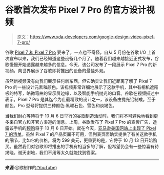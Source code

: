 # 谷歌首次发布 Pixel 7 Pro 的官方设计视频

> 原文：<https://www.xda-developers.com/google-design-video-pixel-7-pro/>

谷歌 [Pixel 7 和 Pixel 7 Pro](https://www.xda-developers.com/google-pixel-7-pro/) 要来了，一点也不奇怪。自从 5 月份在谷歌 I/O 上首次宣布以来，我们已经知道这些设备几个月了。随着我们越来越接近正式发布，谷歌慢慢开始透露越来越多的信息。今天，该公司发布了一段展示 Pixel 7 Pro 的新视频，向世界展示了谷歌即将推出的设备的最佳外观。

虽然新视频没有向我们展示任何新东西，但它确实让我们近距离了解了 Pixel 7 Pro 的一些设计元素和颜色。该视频非常详细地展示了这款手机，其中有相机遮阳板的特写，略微弯曲的显示屏边缘，以及智能手机抛光的口音。谷歌在视频描述中表示，Pixel 7 Pro 是其迄今为止最精致的设计之一，该设备由抛光铝制成。至于颜色，Pro 型号将提供三种颜色:黑曜石色、雪色和淡褐色。

当我们耐心等待将于 10 月 6 日举行的谷歌制造活动时，我们将不可避免地看到更多来自官方和非官方渠道的消息。上周，谷歌发布了 Pixel 7 Pro 的宣传广告，透露该手机的[预购](https://www.xda-developers.com/google-pixel-7-pro-pre-orders-start-october-6/)将于 10 月 6 日开始。就在今天，[亚马逊美国网站上出现了 Pixel 7 的清单](https://www.xda-developers.com/google-pixel-7-october-13-release-date/)。虽然 Pixel 7 的产品页面不可用，但列表页面确实提供了有关这款手机的细节，比如它的价格，将为 599 美元，更重要的是，它将于 10 月 13 日开始购买。虽然我们对谷歌即将推出的手机有相当多的了解，但希望仍会有一些惊喜有待揭晓。谢天谢地，我们不用等太久就能找到答案。

* * *

**来源**:谷歌制作的[(YouTube)](https://www.youtube.com/watch?v=p5ggy3BcZwk)